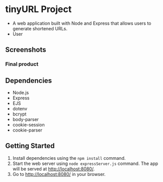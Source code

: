 # tinyURL Project

* A web application built with Node and Express that allows users to generate shortened URLs. 
* User

## Screenshots
### Final product

## Dependencies

* Node.js
* Express
* EJS
* dotenv
* bcrypt
* body-parser
* cookie-session
* cookie-parser

## Getting Started

1. Install dependencies using the `npm install` command.
2. Start the web server using `node expressServer.js` command. The app will be served at <http://localhost:8080/>.
3. Go to <http://localhost:8080/> in your browser.
